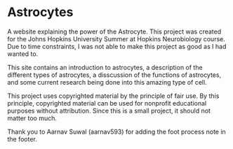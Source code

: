 # Astrocytes
A website explaining the power of the Astrocyte. This project was created for
the Johns Hopkins University Summer at Hopkins Neurobiology course. Due to
time constraints, I was not able to make this project as good as
I had wanted to.

This site contains an introduction to astrocytes, a description of the different
types of astrocytes, a disscussion of the functions of astrocytes, and some
current research being done into this amazing type of cell.

This project uses copyrighted material by the principle of fair use. By this
principle, copyrighted material can be used for nonprofit educational purposes
without attribution. Since this is a small project, it should not matter too much.

Thank you to Aarnav Suwal (aarnav593) for adding the foot process note in the footer.

